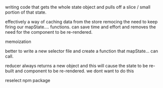 writing code that gets the whole state object and pulls off a slice / small portion of that state.

effectively a way of caching data from the store remocing the need to keep firing our mapState.... functions.
can save time and effort and removes the need for the component to be re-rendered.

memoization

better to write a new selector file and create a function that mapState... can call.

reducer always returns a new object and this will cause the state to be re-built and component to be re-rendered.  we dont want to do this

reselect npm package
